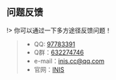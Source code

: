 ## 问题反馈

!> 你可以通过一下多方途径反馈问题！

> - QQ: [97783391](//sighttp.qq.com/authd?IDKEY=88b4f3cf4135ec404e52910040df6a4d540c8af4f6d84957)
> - Q群：[632274746](https://qm.qq.com/cgi-bin/qm/qr?k=Bo8WFZTylx2GBe4nHsou_V4noOGWA4Qk&jump_from=webapi)
> - e-mail：inis.cc@qq.com
> - 官网：[INIS](//inis.cn)